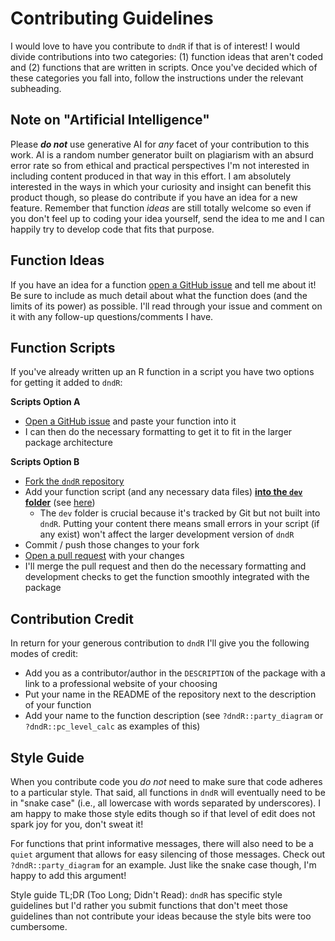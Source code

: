 # Contributing Guidelines

I would love to have you contribute to `dndR` if that is of interest! I would divide contributions into two categories: (1) function ideas that aren't coded and (2) functions that are written in scripts. Once you've decided which of these categories you fall into, follow the instructions under the relevant subheading.

## Note on "Artificial Intelligence"

Please **_do not_** use generative AI for _any_ facet of your contribution to this work. AI is a random number generator built on plagiarism with an absurd error rate so from ethical and practical perspectives I'm not interested in including content produced in that way in this effort. I am absolutely interested in the ways in which your curiosity and insight can benefit this product though, so please do contribute if you have an idea for a new feature. Remember that function _ideas_ are still totally welcome so even if you don't feel up to coding your idea yourself, send the idea to me and I can happily try to develop code that fits that purpose.

## Function Ideas

If you have an idea for a function [open a GitHub issue](https://github.com/njlyon0/dndR/issues) and tell me about it! Be sure to include as much detail about what the function does (and the limits of its power) as possible. I'll read through your issue and comment on it with any follow-up questions/comments I have.

## Function Scripts

If you've already written up an R function in a script you have two options for getting it added to `dndR`:

**Scripts Option A**

- [Open a GitHub issue](https://github.com/njlyon0/dndR/issues) and paste your function into it
- I can then do the necessary formatting to get it to fit in the larger package architecture

**Scripts Option B**

- [Fork the `dndR` repository](https://docs.github.com/en/get-started/quickstart/fork-a-repo)
- Add your function script (and any necessary data files) **<u>into the `dev` folder</u>** (see [here](https://github.com/njlyon0/dndR/tree/main/dev))
    - The `dev` folder is crucial because it's tracked by Git but not built into `dndR`. Putting your content there means small errors in your script (if any exist) won't affect the larger development version of `dndR`
- Commit / push those changes to your fork
- [Open a pull request](https://docs.github.com/en/pull-requests/collaborating-with-pull-requests/proposing-changes-to-your-work-with-pull-requests/about-pull-requests) with your changes
- I'll merge the pull request and then do the necessary formatting and development checks to get the function smoothly integrated with the package

## Contribution Credit

In return for your generous contribution to `dndR` I'll give you the following modes of credit:

- Add you as a contributor/author in the `DESCRIPTION` of the package with a link to a professional website of your choosing
- Put your name in the README of the repository next to the description of your function
- Add your name to the function description (see `?dndR::party_diagram` or `?dndR::pc_level_calc` as examples of this)

## Style Guide

When you contribute code you _do not_ need to make sure that code adheres to a particular style. That said, all functions in `dndR` will eventually need to be in "snake case" (i.e., all lowercase with words separated by underscores). I am happy to make those style edits though so if that level of edit does not spark joy for you, don't sweat it!

For functions that print informative messages, there will also need to be a `quiet` argument that allows for easy silencing of those messages. Check out `?dndR::party_diagram` for an example. Just like the snake case though, I'm happy to add this argument!

Style guide TL;DR (Too Long; Didn't Read): `dndR` has specific style guidelines but I'd rather you submit functions that don't meet those guidelines than not contribute your ideas because the style bits were too cumbersome.
